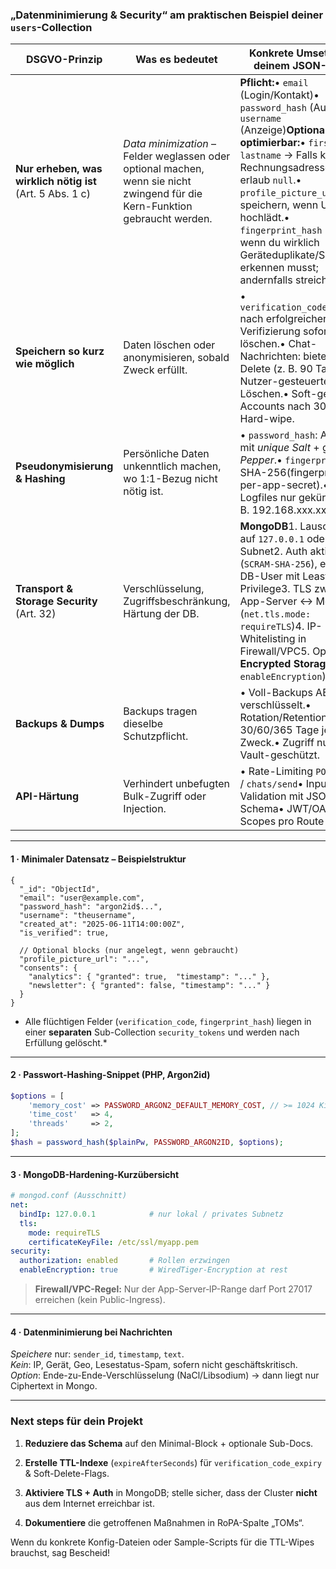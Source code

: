 ### „Datenminimierung & Security“ am praktischen Beispiel deiner `users`-Collection

|DSGVO-Prinzip|Was es bedeutet|Konkrete Umsetzung in **deinem** JSON-Modell|
|---|---|---|
|**Nur erheben, was wirklich nötig ist** (Art. 5 Abs. 1 c)|_Data minimization_ – Felder weglassen oder optional machen, wenn sie nicht zwingend für die Kern-Funktion gebraucht werden.|**Pflicht:**• `email` (Login/Kontakt)• `password_hash` (Auth)• `username` (Anzeige)**Optional/weg-optimierbar:**• `firstname`, `lastname` → Falls keine Rechnungs­adresse nötig, erlaub `null`.• `profile_picture_url` → nur speichern, wenn User hochlädt.• `fingerprint_hash` → nur, wenn du wirklich Geräteduplikate/SPAM erkennen musst; andernfalls streichen.|
|**Speichern so kurz wie möglich**|Daten löschen oder anonymisieren, sobald Zweck erfüllt.|• `verification_code(_expiry)` nach erfolgreicher Verifizierung sofort löschen.• Chat-Nachrichten: biete Auto-Delete (z. B. 90 Tage) oder Nutzer-gesteuertes Löschen.• Soft-gelöschte Accounts nach 30 Tage Hard-wipe.|
|**Pseudonymisierung & Hashing**|Persönliche Daten unkenntlich machen, wo 1:1-Bezug nicht nötig ist.|• `password_hash`: Argon2id mit _unique Salt_ + ggf. _Pepper_.• `fingerprint_hash`: SHA-256(fingerprint + per-app-secret).• In Logfiles nur gekürzte IP (z. B. 192.168.xxx.xxx).|
|**Transport & Storage Security** (Art. 32)|Verschlüsselung, Zugriffsbeschränkung, Härtung der DB.|**MongoDB**1. Lauscht **nur** auf `127.0.0.1` oder Private-Subnet2. Auth aktiviert (`SCRAM-SHA-256`), eigene DB-User mit Least-Privilege3. TLS zwischen App-Server ↔ Mongo (`net.tls.mode: requireTLS`)4. IP-Whitelisting in Firewall/VPC5. Optional: **Encrypted Storage** (`--enableEncryption`)|
|**Backups & Dumps**|Backups tragen dieselbe Schutzpflicht.|• Voll-Backups AES-256 verschlüsselt.• Rotation/Retention < 30/60/365 Tage je nach Zweck.• Zugriff nur Key-Vault-geschützt.|
|**API-Härtung**|Verhindert unbefugten Bulk-Zugriff oder Injection.|• Rate-Limiting `POST /login` / `chats/send`• Input-Validation mit JSON-Schema• JWT/OAuth2-Scopes pro Route|

---

#### 1 · Minimaler Datensatz – Beispielstruktur

```jsonc
{
  "_id": "ObjectId",
  "email": "user@example.com",
  "password_hash": "argon2id$...",
  "username": "theusername",
  "created_at": "2025-06-11T14:00:00Z",
  "is_verified": true,

  // Optional blocks (nur angelegt, wenn gebraucht)
  "profile_picture_url": "...",
  "consents": {
    "analytics": { "granted": true,  "timestamp": "..." },
    "newsletter": { "granted": false, "timestamp": "..." }
  }
}
```

- Alle flüchtigen Felder (`verification_code`, `fingerprint_hash`) liegen in einer **separaten** Sub-Collection `security_tokens` und werden nach Erfüllung gelöscht.*
    

---

#### 2 · Passwort-Hashing-Snippet (PHP, Argon2id)

```php
$options = [
    'memory_cost' => PASSWORD_ARGON2_DEFAULT_MEMORY_COST, // >= 1024 KiB
    'time_cost'   => 4,
    'threads'     => 2,
];
$hash = password_hash($plainPw, PASSWORD_ARGON2ID, $options);
```

---

#### 3 · MongoDB-Hardening-Kurzübersicht

```yaml
# mongod.conf (Ausschnitt)
net:
  bindIp: 127.0.0.1            # nur lokal / privates Subnetz
  tls:
    mode: requireTLS
    certificateKeyFile: /etc/ssl/myapp.pem
security:
  authorization: enabled       # Rollen erzwingen
  enableEncryption: true       # WiredTiger-Encryption at rest
```

> **Firewall/VPC-Regel:** Nur der App-Server‐IP-Range darf Port 27017 erreichen (kein Public-Ingress).

---

#### 4 · Datenminimierung bei Nachrichten

_Speichere_ nur: `sender_id`, `timestamp`, `text`.  
_Kein_: IP, Gerät, Geo, Lesestatus-Spam, sofern nicht geschäftskritisch.  
_Option_: Ende-zu-Ende-Verschlüsselung (NaCl/Libsodium) → dann liegt nur Ciphertext in Mongo.

---

### Next steps für dein Projekt

1. **Reduziere das Schema** auf den Minimal-Block + optionale Sub-Docs.
    
2. **Erstelle TTL-Indexe** (`expireAfterSeconds`) für `verification_code_expiry` & Soft-Delete-Flags.
    
3. **Aktiviere TLS + Auth** in MongoDB; stelle sicher, dass der Cluster **nicht** aus dem Internet erreichbar ist.
    
4. **Dokumentiere** die getroffenen Maßnahmen in RoPA-Spalte „TOMs“.
    

Wenn du konkrete Konfig-Dateien oder Sample-Scripts für die TTL-Wipes brauchst, sag Bescheid!